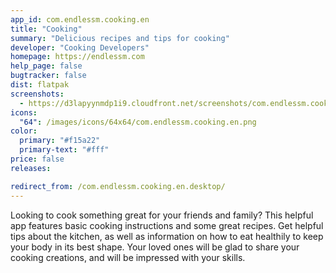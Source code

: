 ```yaml
---
app_id: com.endlessm.cooking.en
title: "Cooking"
summary: "Delicious recipes and tips for cooking"
developer: "Cooking Developers"
homepage: https://endlessm.com
help_page: false
bugtracker: false
dist: flatpak
screenshots:
  - https://d3lapyynmdp1i9.cloudfront.net/screenshots/com.endlessm.cooking.en/C/com.endlessm.cooking.en-screenshot1.jpg
icons:
  "64": /images/icons/64x64/com.endlessm.cooking.en.png
color:
  primary: "#f15a22"
  primary-text: "#fff"
price: false
releases:

redirect_from: /com.endlessm.cooking.en.desktop/
---
```


<p>Looking to cook something great for your friends and family? This helpful app features basic cooking instructions and some great recipes. Get helpful tips about the kitchen, as well as information on how to eat healthily to keep your body in its best shape. Your loved ones will be glad to share your cooking creations, and will be impressed with your skills.</p>